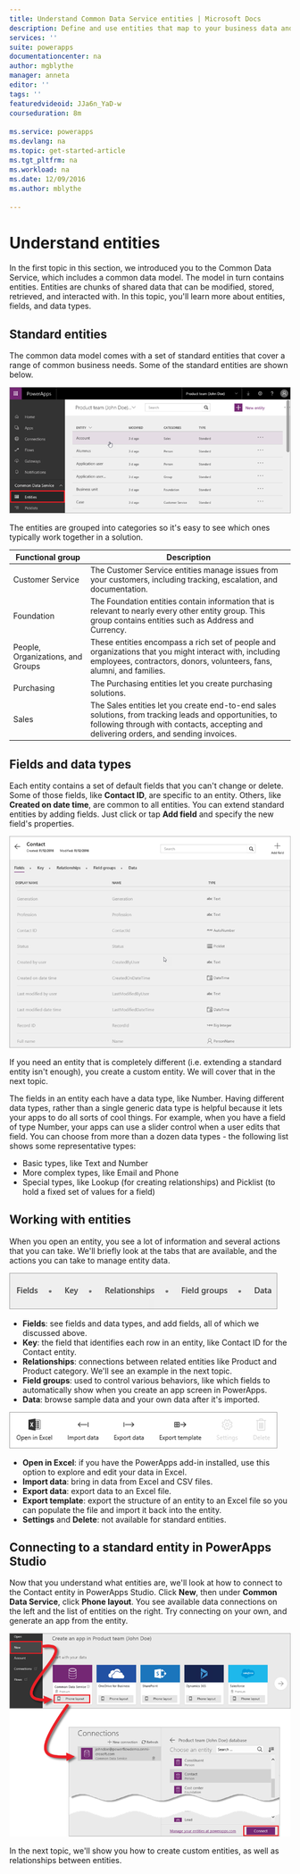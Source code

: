```yaml
---
title: Understand Common Data Service entities | Microsoft Docs
description: Define and use entities that map to your business data and processes
services: ''
suite: powerapps
documentationcenter: na
author: mgblythe
manager: anneta
editor: ''
tags: ''
featuredvideoid: JJa6n_YaD-w
courseduration: 8m

ms.service: powerapps
ms.devlang: na
ms.topic: get-started-article
ms.tgt_pltfrm: na
ms.workload: na
ms.date: 12/09/2016
ms.author: mblythe

---
```

# Understand entities
In the first topic in this section, we introduced you to the Common Data Service, which includes a common data model. The model in turn contains entities. Entities are chunks of shared data that can be modified, stored, retrieved, and interacted with. In this topic, you'll learn more about entities, fields, and data types.

## Standard entities
The common data model comes with a set of standard entities that cover a range of common business needs. Some of the standard entities are shown below.

![Common Data Service standard entities](./media/learning-common-data-service-entities/standard-entities.png)

The entities are grouped into categories so it's easy to see which ones typically work together in a solution.

| Functional group | Description |
| --- | --- |
| Customer Service |The Customer Service entities manage issues from your customers, including tracking, escalation, and documentation. |
| Foundation |The Foundation entities contain information that is relevant to nearly every other entity group. This group contains entities such as Address and Currency. |
| People, Organizations, and Groups |These entities encompass a rich set of people and organizations that you might interact with, including employees, contractors, donors, volunteers, fans, alumni, and families. |
| Purchasing |The Purchasing entities let you create purchasing solutions. |
| Sales |The Sales entities let you create end-to-end sales solutions, from tracking leads and opportunities, to following through with contacts, accepting and delivering orders, and sending invoices. |

## Fields and data types
Each entity contains a set of default fields that you can't change or delete. Some of those fields, like **Contact ID**, are specific to an entity. Others, like **Created on date time**, are common to all entities. You can extend standard entities by adding fields. Just click or tap **Add field** and specify the new field's properties.

![Contact entity fields and data types](./media/learning-common-data-service-entities/contact-entity-fields.png)

If you need an entity that is completely different (i.e. extending a standard entity isn't enough), you create a custom entity. We will cover that in the next topic.

The fields in an entity each have a data type, like Number. Having different data types, rather than a single generic data type is helpful because it lets your apps to do all sorts of cool things. For example, when you have a field of type Number, your apps can use a slider control when a user edits that field. You can choose from more than a dozen data types - the following list shows some representative types:

* Basic types, like Text and Number
* More complex types, like Email and Phone
* Special types, like Lookup (for creating relationships) and Picklist (to hold a fixed set of values for a field)  

## Working with entities
When you open an entity, you see a lot of information and several actions that you can take. We'll briefly look at the tabs that are available, and the actions you can take to manage entity data.

![Entity tabs](./media/learning-common-data-service-entities/entity-tabs.png)

* **Fields**: see fields and data types, and add fields, all of which we discussed above.
* **Key**: the field that identifies each row in an entity, like Contact ID for the Contact entity.
* **Relationships**: connections between related entities like Product and Product category. We'll see an example in the next topic.
* **Field groups**: used to control various behaviors, like which fields to automatically show when you create an app screen in PowerApps.
* **Data**: browse sample data and your own data after it's imported.

![Entity actions](./media/learning-common-data-service-entities/entity-actions.png)

* **Open in Excel**: if you have the PowerApps add-in installed, use this option to explore and edit your data in Excel.
* **Import data**: bring in data from Excel and CSV files.
* **Export data**: export data to an Excel file.
* **Export template**: export the structure of an entity to an Excel file so you can populate the file and import it back into the entity.
* **Settings** and **Delete**: not available for standard entities.

## Connecting to a standard entity in PowerApps Studio
Now that you understand what entities are, we'll look at how to connect to the Contact entity in PowerApps Studio. Click **New**, then under **Common Data Service**, click **Phone layout**. You see available data connections on the left and the list of entities on the right. Try connecting on your own, and generate an app from the entity.

![Connect to entity in PowerApps Studio](./media/learning-common-data-service-entities/connect-to-standard-entity.png)

In the next topic, we'll show you how to create custom entities, as well as relationships between entities.

